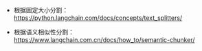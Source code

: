 


- 根据固定大小分割：https://python.langchain.com/docs/concepts/text_splitters/

- 根据语义相似性分割：https://www.langchain.com.cn/docs/how_to/semantic-chunker/